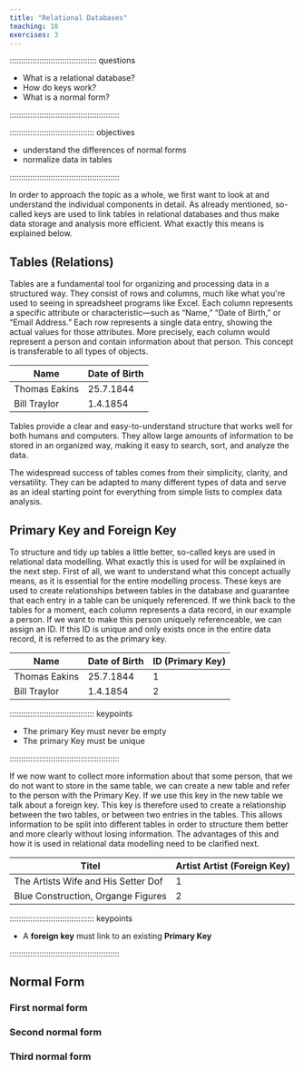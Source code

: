 ```yaml
---
title: "Relational Databases"
teaching: 10
exercises: 3
---
```


:::::::::::::::::::::::::::::::::::::: questions

- What is a relational database?
- How do keys work?
- What is a normal form?

::::::::::::::::::::::::::::::::::::::::::::::::

::::::::::::::::::::::::::::::::::::: objectives

- understand the differences of normal forms
- normalize data in tables

::::::::::::::::::::::::::::::::::::::::::::::::

In order to approach the topic as a whole, we first want to look at and understand the individual components in detail. 
As already mentioned, so-called keys are used to link tables in relational databases and thus make data storage and 
analysis more efficient. What exactly this means is explained below.

## Tables (Relations)

Tables are a fundamental tool for organizing and processing data in a structured way. 
They consist of rows and columns, much like what you're used to seeing in spreadsheet programs like Excel. 
Each column represents a specific attribute or characteristic—such as “Name,” “Date of Birth,” or “Email Address.” 
Each row represents a single data entry, showing the actual values for those attributes. More precisely, each column 
would represent a person and contain information about that person. This concept is transferable to all types of objects.

Name | Date of Birth 
----- | -----
Thomas Eakins | 25.7.1844
Bill Traylor | 1.4.1854


Tables provide a clear and easy-to-understand structure that works well for both humans and computers. They allow large 
amounts of information to be stored in an organized way, making it easy to search, sort, and analyze the data.

The widespread success of tables comes from their simplicity, clarity, and versatility. They can be adapted to many 
different types of data and serve as an ideal starting point for everything from simple lists to complex data analysis.


## Primary Key and Foreign Key

To structure and tidy up tables a little better, so-called keys are used in relational data modelling. What exactly 
this is used for will be explained in the next step. First of all, 
we want to understand what this concept actually means, as it is essential for the entire modelling process. These 
keys are used to create relationships between tables in the database 
and guarantee that each entry in a table can be uniquely referenced. If we think back to the tables for a moment, 
each column represents a data record, in our example a person. 
If we want to make this person uniquely referenceable, we can assign an ID. If this ID is unique and only exists once 
in the entire data record, it is referred to as the primary key.

Name | Date of Birth | **ID (Primary Key)**
----- | ----- | -----
Thomas Eakins | 25.7.1844 | 1
Bill Traylor | 1.4.1854 | 2

::::::::::::::::::::::::::::::::::::: keypoints

- The primary Key must never be empty
- The primary Key must be unique

::::::::::::::::::::::::::::::::::::::::::::::::

If we now want to collect more information about that some person, that we do not want to store in the same table, we 
can create a new table and refer to the person with the Primary Key. If we use this key in the new table
we talk about a foreign key. This key is therefore used to create a relationship between the two tables, or between 
two entries in the tables. This allows information to be split into different tables in order to structure 
them better and more clearly without losing information. 
The advantages of this and how it is used in relational data modelling need to be clarified next.

Titel | Artist **Artist (Foreign Key)**
----- | ----- 
The Artists Wife and His Setter Dof | 1
Blue Construction, Organge Figures | 2

::::::::::::::::::::::::::::::::::::: keypoints

- A **foreign key** must link to an existing **Primary Key**

::::::::::::::::::::::::::::::::::::::::::::::::

## Normal Form

### First normal form


### Second normal form


### Third normal form
